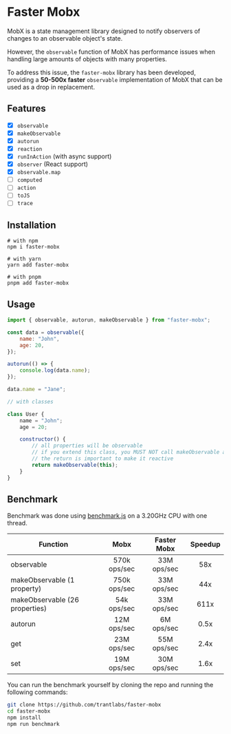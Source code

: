 # Faster Mobx

MobX is a state management library designed to notify observers of changes to an observable object's state.

However, the `observable` function of MobX has performance issues when handling large amounts of objects with many properties.

To address this issue, the `faster-mobx` library has been developed, providing a **50-500x faster** `observable` implementation of MobX that can be used as a drop in replacement.

## Features

-   [x] `observable`
-   [x] `makeObservable`
-   [x] `autorun`
-   [x] `reaction`
-   [x] `runInAction` (with async support)
-   [x] `observer` (React support)
-   [x] `observable.map`
-   [ ] `computed`
-   [ ] `action`
-   [ ] `toJS`
-   [ ] `trace`

## Installation

```
# with npm
npm i faster-mobx

# with yarn
yarn add faster-mobx

# with pnpm
pnpm add faster-mobx
```

## Usage

```js
import { observable, autorun, makeObservable } from "faster-mobx";

const data = observable({
	name: "John",
	age: 20,
});

autorun(() => {
	console.log(data.name);
});

data.name = "Jane";

// with classes

class User {
	name = "John";
	age = 20;

	constructor() {
		// all properties will be observable
		// if you extend this class, you MUST NOT call makeObservable again in the child class
		// the return is important to make it reactive
		return makeObservable(this);
	}
}
```

## Benchmark

Benchmark was done using [benchmark.js](https://benchmarkjs.com/) on a 3.20GHz CPU with one thread.

| Function                       |     Mobx     | Faster Mobx | Speedup |
| ------------------------------ | :----------: | :---------: | :-----: |
| observable                     | 570k ops/sec | 33M ops/sec |   58x   |
| makeObservable (1 property)    | 750k ops/sec | 33M ops/sec |   44x   |
| makeObservable (26 properties) | 54k ops/sec  | 33M ops/sec |  611x   |
| autorun                        | 12M ops/sec  | 6M ops/sec  |  0.5x   |
| get                            | 23M ops/sec  | 55M ops/sec |  2.4x   |
| set                            | 19M ops/sec  | 30M ops/sec |  1.6x   |

You can run the benchmark yourself by cloning the repo and running the following commands:

```bash
git clone https://github.com/trantlabs/faster-mobx
cd faster-mobx
npm install
npm run benchmark
```
